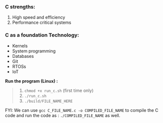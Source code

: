 ### C strengths:

1. High speed and efficiency
2. Performance critical systems

### C as a foundation Technology:

- Kernels
- System programming
- Databases
- Git
- RTOSs
- IoT

**Run the program (Linux) :**

> 1. `chmod +x run_c.sh` (first time only)
> 2. `./run_c.sh `
> 3. `./build/FILE_NAME_HERE`

FYI: We can use `gcc C_FILE_NAME.c -o COMPILED_FILE_NAME` to compile the C code and run the code as : `./COMPILED_FILE_NAME` as well.
